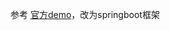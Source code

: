 参考 <a href="https://github.com/spring-projects/spring-security-oauth/tree/master/samples/oauth2">官方demo</a>，改为springboot框架
